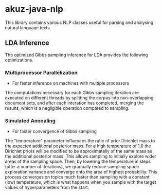 akuz-java-nlp
=============

This library contains various NLP classes useful for
parsing and analysing natural language texts.

## LDA Inference

The optimized Gibbs sampling inference for LDA
provides the following optimizations.

### Multiprocessor Parallelization 

* For faster inference on machines with multiple processors

The computations necessary for each Gibbs sampling
iteration are executed on different threads by splitting
the corpus into non-overlapping document sets, and after
each interation has completed, merging the results, which
is a negligible operation compared to sampling.

### Simulated Annealing 

* For faster convergence of Gibbs sampling

The "temperature" parameter influences the ratio of prior
Dirichlet mass to the expected additional posterior mass. For a high 
temperature of 1.0 the Dirichlet priors will be modified 
to be approximatelly of the same mass as the additional
posterior mass. This allows sampling to initially explore
wider areas of the sampling space. Then, by lowering the 
temperature in steps (after a number of iterations), we 
gradually reduce sampling space exploration variance
and converge onto the area of highest probability.
This process converges on topics much faster than
sampling with a constant (low) temperature, which
is what happens when you sample with the target
values of hyperparameters from the start.
